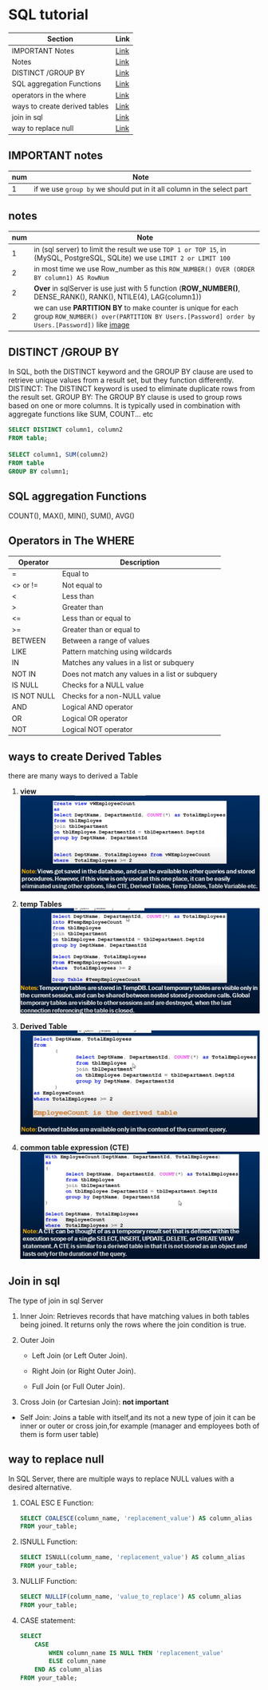 # SQL tutorial

| Section  | Link   |
| -------- | ---------------- |
| IMPORTANT Notes | [Link](#important-notes) |
| Notes | [Link](#notes) |
| DISTINCT /GROUP BY | [Link](#distinct-group-by) |
| SQL aggregation Functions | [Link](#sql-aggregation-functions) |
| operators in the where | [Link](#operators-in-the-where) |
| ways to create derived tables | [Link](#ways-to-create-derived-tables) |
| join in sql | [Link](#join-in-sql) |
| way to replace null | [Link](#way-to-replace-null) |

## IMPORTANT notes

| num   | Note                                    |
|------------|------------------------------------------------|
| 1| if we use `group by` we should put in it all column in the select part |

## notes

| num   | Note                                    |
|------------|------------------------------------------------|
| 1| in (sql server) to limit the result we use `TOP 1 or TOP 15`, in (MySQL, PostgreSQL, SQLite) we use `LIMIT 2 or LIMIT 100` |
|2| in most time we use Row_number as this `ROW_NUMBER() OVER (ORDER BY column1) AS RowNum`  |
|2| **Over** in sqlServer is use just with 5 function (**ROW_NUMBER()**, DENSE_RANK(), RANK(), NTILE(4), LAG(column1))|
|2| we can use **PARTITION BY** to make counter is unique for each group `ROW_NUMBER() over(PARTITION BY Users.[Password] order by Users.[Password])` like [image](PARTITIONBY_in_ROW_NUMBER().png)|

## DISTINCT /GROUP BY

In SQL, both the DISTINCT keyword and the GROUP BY clause are used to retrieve unique values from a result set, but they function differently.
DISTINCT: The DISTINCT keyword is used to eliminate duplicate rows from the result set.
GROUP BY: The GROUP BY clause is used to group rows based on one or more columns. It is typically used in combination with aggregate functions like SUM, COUNT... etc

``` sql
SELECT DISTINCT column1, column2
FROM table;

SELECT column1, SUM(column2)
FROM table
GROUP BY column1;
```

## SQL aggregation Functions

COUNT(), MAX(), MIN(), SUM(), AVG()

## Operators in The WHERE

| Operator   | Description                                    |
|------------|------------------------------------------------|
| =          | Equal to                                       |
| <> or !=   | Not equal to                                   |
| <          | Less than                                      |
| >          | Greater than                                   |
| <=         | Less than or equal to                          |
| >=         | Greater than or equal to                       |
| BETWEEN    | Between a range of values                      |
| LIKE       | Pattern matching using wildcards               |
| IN         | Matches any values in a list or subquery        |
| NOT IN     | Does not match any values in a list or subquery |
| IS NULL    | Checks for a NULL value                         |
| IS NOT NULL| Checks for a non-NULL value                     |
| AND        | Logical AND operator                            |
| OR         | Logical OR operator                             |
| NOT        | Logical NOT operator                            |

## ways to create Derived Tables

there are many ways to derived a Table

1. **view**
![Alt text](DerivedATables_view.png)

2. **temp Tables**
![Alt text](DerivedATables_tempTables.png)

3. **Derived Table**
![Alt text](DerivedATables_DerivedTable.png)

4. **common table expression (CTE)**
![Alt text](DerivedATables_CTE.png)

## Join in sql

The type of join in sql Server

1. Inner Join: Retrieves records that have matching values in both tables being joined. It returns only the rows where the join condition is true.

2. Outer Join

    * Left Join (or Left Outer Join).

    * Right Join (or Right Outer Join).

    * Full Join (or Full Outer Join).

3. Cross Join (or Cartesian Join): **not important**

* Self Join: Joins a table with itself,and its not a new type of join it can be inner or outer or cross join,for example (manager and employees both of them is form user table)

## way to replace null

In SQL Server, there are multiple ways to replace NULL values with a desired alternative.

1. COAL ESC E Function:

   ```sql
   SELECT COALESCE(column_name, 'replacement_value') AS column_alias
   FROM your_table;
   ```

2. ISNULL Function:

   ```sql
   SELECT ISNULL(column_name, 'replacement_value') AS column_alias
   FROM your_table;
   ```

3. NULLIF Function:

   ```sql
   SELECT NULLIF(column_name, 'value_to_replace') AS column_alias
   FROM your_table;
   ```

4. CASE statement:

   ```sql
   SELECT 
       CASE
           WHEN column_name IS NULL THEN 'replacement_value'
           ELSE column_name
       END AS column_alias
   FROM your_table;
   ```

